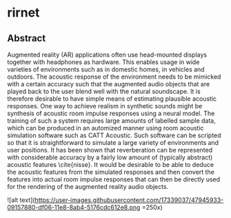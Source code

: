# rirnet

## Abstract 
Augmented reality (AR) applications often use head-mounted displays together with headphones as hardware. This enables usage in wide varieties of environments such as in domestic homes, in vehicles and outdoors. The acoustic response of the environment needs to be mimicked with a certain accuracy such that the augmented audio objects that are played back to the user blend well with the natural soundscape. It is therefore desirable to have simple means of estimating plausible acoustic responses.
One way to achieve realism in synthetic sounds might be synthesis of acoustic room impulse responses using a neural model. The training of such a system requires large amounts of labelled sample data, which can be produced in an automized manner using room acoustic simulation software such as CATT Acoustic. Such software can be scripted so that it is straightforward to simulate a large variety of environments and user positions. 
It has been shown that reverberation can be represented with considerable accuracy by a fairly low amount of (typically abstract) acoustic features \cite{nisse}. It would be desirable to be able to deduce the acoustic features from the simulated responses and then convert the features into actual room impulse responses that can then be directly used for the rendering of the augmented reality audio objects. 

![alt text](https://user-images.githubusercontent.com/17339037/47945933-09157880-df06-11e8-8ab4-5176cdc612e8.png =250x)
